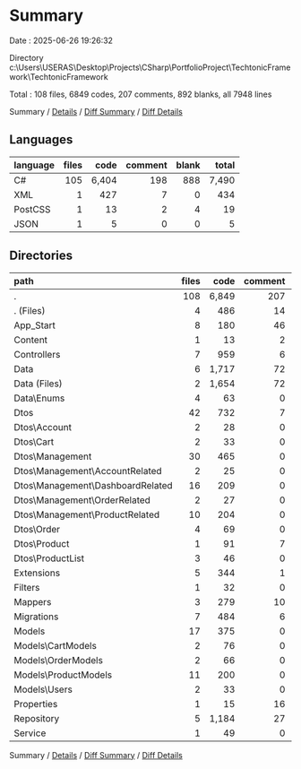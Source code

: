 # Summary

Date : 2025-06-26 19:26:32

Directory c:\\Users\\USERAS\\Desktop\\Projects\\CSharp\\PortfolioProject\\TechtonicFramework\\TechtonicFramework

Total : 108 files,  6849 codes, 207 comments, 892 blanks, all 7948 lines

Summary / [Details](details.md) / [Diff Summary](diff.md) / [Diff Details](diff-details.md)

## Languages
| language | files | code | comment | blank | total |
| :--- | ---: | ---: | ---: | ---: | ---: |
| C# | 105 | 6,404 | 198 | 888 | 7,490 |
| XML | 1 | 427 | 7 | 0 | 434 |
| PostCSS | 1 | 13 | 2 | 4 | 19 |
| JSON | 1 | 5 | 0 | 0 | 5 |

## Directories
| path | files | code | comment | blank | total |
| :--- | ---: | ---: | ---: | ---: | ---: |
| . | 108 | 6,849 | 207 | 892 | 7,948 |
| . (Files) | 4 | 486 | 14 | 11 | 511 |
| App_Start | 8 | 180 | 46 | 40 | 266 |
| Content | 1 | 13 | 2 | 4 | 19 |
| Controllers | 7 | 959 | 6 | 179 | 1,144 |
| Data | 6 | 1,717 | 72 | 90 | 1,879 |
| Data (Files) | 2 | 1,654 | 72 | 86 | 1,812 |
| Data\\Enums | 4 | 63 | 0 | 4 | 67 |
| Dtos | 42 | 732 | 7 | 109 | 848 |
| Dtos\\Account | 2 | 28 | 0 | 3 | 31 |
| Dtos\\Cart | 2 | 33 | 0 | 10 | 43 |
| Dtos\\Management | 30 | 465 | 0 | 62 | 527 |
| Dtos\\Management\\AccountRelated | 2 | 25 | 0 | 2 | 27 |
| Dtos\\Management\\DashboardRelated | 16 | 209 | 0 | 16 | 225 |
| Dtos\\Management\\OrderRelated | 2 | 27 | 0 | 4 | 31 |
| Dtos\\Management\\ProductRelated | 10 | 204 | 0 | 40 | 244 |
| Dtos\\Order | 4 | 69 | 0 | 18 | 87 |
| Dtos\\Product | 1 | 91 | 7 | 12 | 110 |
| Dtos\\ProductList | 3 | 46 | 0 | 4 | 50 |
| Extensions | 5 | 344 | 1 | 55 | 400 |
| Filters | 1 | 32 | 0 | 5 | 37 |
| Mappers | 3 | 279 | 10 | 20 | 309 |
| Migrations | 7 | 484 | 6 | 49 | 539 |
| Models | 17 | 375 | 0 | 73 | 448 |
| Models\\CartModels | 2 | 76 | 0 | 14 | 90 |
| Models\\OrderModels | 2 | 66 | 0 | 26 | 92 |
| Models\\ProductModels | 11 | 200 | 0 | 26 | 226 |
| Models\\Users | 2 | 33 | 0 | 7 | 40 |
| Properties | 1 | 15 | 16 | 5 | 36 |
| Repository | 5 | 1,184 | 27 | 243 | 1,454 |
| Service | 1 | 49 | 0 | 9 | 58 |

Summary / [Details](details.md) / [Diff Summary](diff.md) / [Diff Details](diff-details.md)